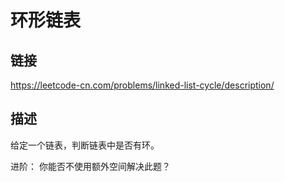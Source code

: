 # 环形链表

## 链接
https://leetcode-cn.com/problems/linked-list-cycle/description/
## 描述

给定一个链表，判断链表中是否有环。

进阶：
你能否不使用额外空间解决此题？ 
